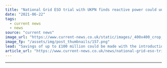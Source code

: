 ```yaml
---
title: "National Grid ESO trial with UKPN finds reactive power could unlock 1.5GW of capacity in south east"
date: "2021-06-22"
tags: 
  - current news
  - news
source: "current news"
image_url: "https://www.current-news.co.uk/static/images/_400x400_crop_center-center/UK-reactive-power-services-trial-image-UK-Power-Networks.png"
image_fp: "/assets/img/post_thumbnails/157.png"
lead: "​Savings of up to £100 million could be made with the introduction of a national reactive power market according to a trial conducted by National Grid ESO and UK Power Networks (UKPN)."
article_url: "https://www.current-news.co.uk/news/national-grid-eso-trial-with-ukpn-finds-reactive-power-could-unlock-1-5gw-of-capacity-in-south-east?utm_source=rss-feeds&utm_medium=rss&utm_campaign=rss"
---
```


---
